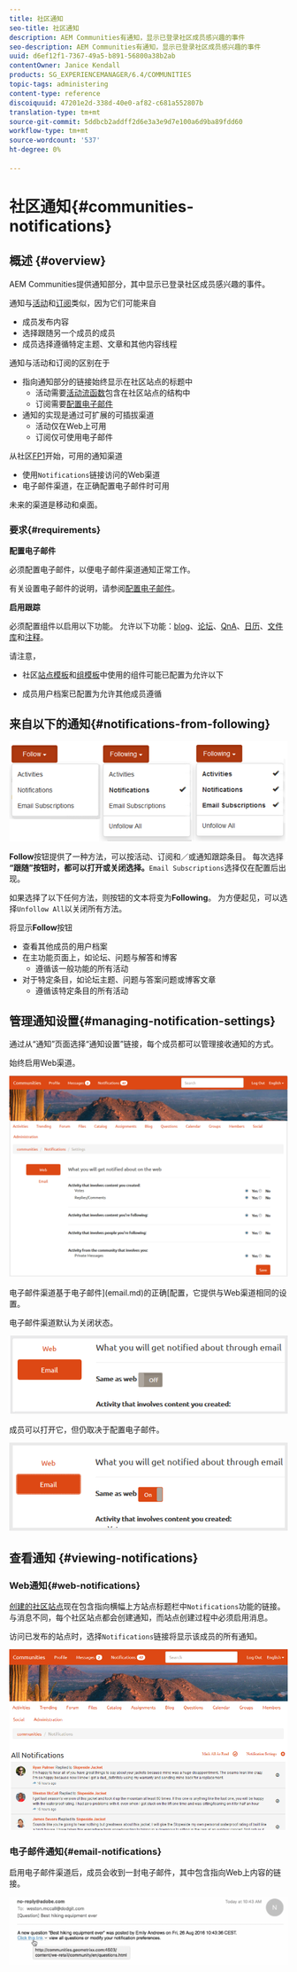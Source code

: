 ```yaml
---
title: 社区通知
seo-title: 社区通知
description: AEM Communities有通知，显示已登录社区成员感兴趣的事件
seo-description: AEM Communities有通知，显示已登录社区成员感兴趣的事件
uuid: d6ef12f1-7367-49a5-b891-56800a38b2ab
contentOwner: Janice Kendall
products: SG_EXPERIENCEMANAGER/6.4/COMMUNITIES
topic-tags: administering
content-type: reference
discoiquuid: 47201e2d-338d-40e0-af82-c681a552807b
translation-type: tm+mt
source-git-commit: 5ddbcb2addff2d6e3a3e9d7e100a6d9ba89fdd60
workflow-type: tm+mt
source-wordcount: '537'
ht-degree: 0%

---
```



# 社区通知{#communities-notifications}

## 概述 {#overview}

AEM Communities提供通知部分，其中显示已登录社区成员感兴趣的事件。

通知与[活动](essentials-activities.md)和[订阅](subscriptions.md)类似，因为它们可能来自

* 成员发布内容
* 选择跟随另一个成员的成员
* 成员选择遵循特定主题、文章和其他内容线程

通知与活动和订阅的区别在于

* 指向通知部分的链接始终显示在社区站点的标题中
   * 活动需要[活动流函数](functions.md#activity-stream-function)包含在社区站点的结构中
   * 订阅需要[配置电子邮件](email.md)
* 通知的实现是通过可扩展的可插拔渠道
   * 活动仅在Web上可用
   * 订阅仅可使用电子邮件

从社区[FP1](deploy-communities.md#latestfeaturepack)开始，可用的通知渠道

* 使用`Notifications`链接访问的Web渠道
* 电子邮件渠道，在正确配置电子邮件时可用

未来的渠道是移动和桌面。

### 要求{#requirements}

**配置电子邮件**

必须配置电子邮件，以便电子邮件渠道通知正常工作。

有关设置电子邮件的说明，请参阅[配置电子邮件](analytics.md)。

**启用跟踪**

必须配置组件以启用以下功能。 允许以下功能：[blog](blog-feature.md)、[论坛](forum.md)、[QnA](working-with-qna.md)、[日历](calendar.md)、[文件库](file-library.md)和[注释](comments.md)。

请注意，

* 社区[站点模板](sites.md)和[组模板](tools-groups.md)中使用的组件可能已配置为允许以下

* 成员用户档案已配置为允许其他成员遵循

## 来自以下的通知{#notifications-from-following}

![chlimage_1-254](assets/chlimage_1-254.png)

**Follow**&#x200B;按钮提供了一种方法，可以按活动、订阅和／或通知跟踪条目。 每次选择&#x200B;**“跟随”按钮时，都可以打开或关闭选择。**`Email Subscriptions`选择仅在配置后出现。

如果选择了以下任何方法，则按钮的文本将变为&#x200B;**Following**。 为方便起见，可以选择`Unfollow All`以关闭所有方法。

将显示&#x200B;**Follow**&#x200B;按钮

* 查看其他成员的用户档案
* 在主功能页面上，如论坛、问题与解答和博客
   * 遵循该一般功能的所有活动
* 对于特定条目，如论坛主题、问题与答案问题或博客文章
   * 遵循该特定条目的所有活动

## 管理通知设置{#managing-notification-settings}

通过从“通知”页面选择“通知设置”链接，每个成员都可以管理接收通知的方式。

始终启用Web渠道。

![chlimage_1-255](assets/chlimage_1-255.png)

电子邮件渠道基于电子邮件](email.md)的正确[配置，它提供与Web渠道相同的设置。

电子邮件渠道默认为关闭状态。

![chlimage_1-256](assets/chlimage_1-256.png)

成员可以打开它，但仍取决于配置电子邮件。

![chlimage_1-257](assets/chlimage_1-257.png)

## 查看通知 {#viewing-notifications}

### Web通知{#web-notifications}

[创建的社区站点](sites-console.md)现在包含指向横幅上方站点标题栏中`Notifications`功能的链接。 与消息不同，每个社区站点都会创建通知，而站点创建过程中必须启用消息。

访问已发布的站点时，选择`Notifications`链接将显示该成员的所有通知。

![chlimage_1-258](assets/chlimage_1-258.png)

### 电子邮件通知{#email-notifications}

启用电子邮件渠道后，成员会收到一封电子邮件，其中包含指向Web上内容的链接。

![chlimage_1-259](assets/chlimage_1-259.png)

